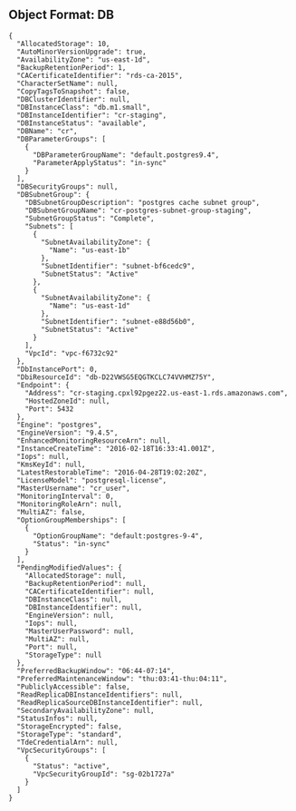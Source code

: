
## Object Format: DB


    {
      "AllocatedStorage": 10,
      "AutoMinorVersionUpgrade": true,
      "AvailabilityZone": "us-east-1d",
      "BackupRetentionPeriod": 1,
      "CACertificateIdentifier": "rds-ca-2015",
      "CharacterSetName": null,
      "CopyTagsToSnapshot": false,
      "DBClusterIdentifier": null,
      "DBInstanceClass": "db.m1.small",
      "DBInstanceIdentifier": "cr-staging",
      "DBInstanceStatus": "available",
      "DBName": "cr",
      "DBParameterGroups": [
        {
          "DBParameterGroupName": "default.postgres9.4",
          "ParameterApplyStatus": "in-sync"
        }
      ],
      "DBSecurityGroups": null,
      "DBSubnetGroup": {
        "DBSubnetGroupDescription": "postgres cache subnet group",
        "DBSubnetGroupName": "cr-postgres-subnet-group-staging",
        "SubnetGroupStatus": "Complete",
        "Subnets": [
          {
            "SubnetAvailabilityZone": {
              "Name": "us-east-1b"
            },
            "SubnetIdentifier": "subnet-bf6cedc9",
            "SubnetStatus": "Active"
          },
          {
            "SubnetAvailabilityZone": {
              "Name": "us-east-1d"
            },
            "SubnetIdentifier": "subnet-e88d56b0",
            "SubnetStatus": "Active"
          }
        ],
        "VpcId": "vpc-f6732c92"
      },
      "DbInstancePort": 0,
      "DbiResourceId": "db-D22VWSG5EQGTKCLC74VVHMZ75Y",
      "Endpoint": {
        "Address": "cr-staging.cpxl92pgez22.us-east-1.rds.amazonaws.com",
        "HostedZoneId": null,
        "Port": 5432
      },
      "Engine": "postgres",
      "EngineVersion": "9.4.5",
      "EnhancedMonitoringResourceArn": null,
      "InstanceCreateTime": "2016-02-18T16:33:41.001Z",
      "Iops": null,
      "KmsKeyId": null,
      "LatestRestorableTime": "2016-04-28T19:02:20Z",
      "LicenseModel": "postgresql-license",
      "MasterUsername": "cr_user",
      "MonitoringInterval": 0,
      "MonitoringRoleArn": null,
      "MultiAZ": false,
      "OptionGroupMemberships": [
        {
          "OptionGroupName": "default:postgres-9-4",
          "Status": "in-sync"
        }
      ],
      "PendingModifiedValues": {
        "AllocatedStorage": null,
        "BackupRetentionPeriod": null,
        "CACertificateIdentifier": null,
        "DBInstanceClass": null,
        "DBInstanceIdentifier": null,
        "EngineVersion": null,
        "Iops": null,
        "MasterUserPassword": null,
        "MultiAZ": null,
        "Port": null,
        "StorageType": null
      },
      "PreferredBackupWindow": "06:44-07:14",
      "PreferredMaintenanceWindow": "thu:03:41-thu:04:11",
      "PubliclyAccessible": false,
      "ReadReplicaDBInstanceIdentifiers": null,
      "ReadReplicaSourceDBInstanceIdentifier": null,
      "SecondaryAvailabilityZone": null,
      "StatusInfos": null,
      "StorageEncrypted": false,
      "StorageType": "standard",
      "TdeCredentialArn": null,
      "VpcSecurityGroups": [
        {
          "Status": "active",
          "VpcSecurityGroupId": "sg-02b1727a"
        }
      ]
    }
